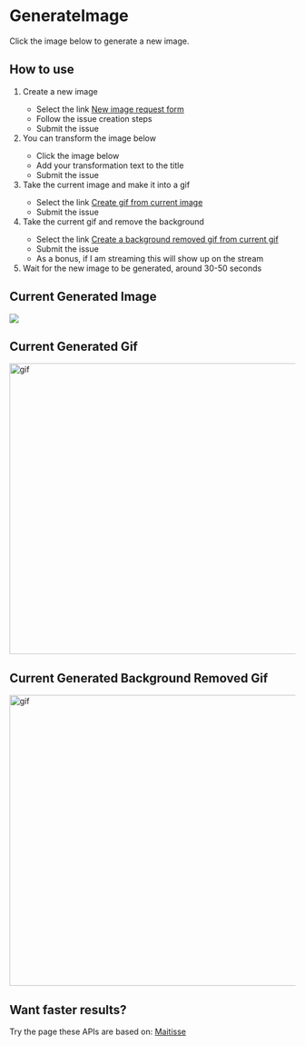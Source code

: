 # GenerateImage
Click the image below to generate a new image.

## How to use

<ol>
  <li>Create a new image</li>
    <ul>
      <li>Select the link <a href='https://github.com/MatissesProjects/GenerateImage/issues/new?title=CreateImage%20Dont%20modify%20the%20title%20just%20use%20the%20form&template=NewImage.yml'>New image request form</a></li>
      <li>Follow the issue creation steps</li>
      <li>Submit the issue</li>
    </ul>
  <li>You can transform the image below</li>
    <ul>
      <li>Click the image below</li>
      <li>Add your transformation text to the title</li>
      <li>Submit the issue</li>
    </ul>
  <li>Take the current image and make it into a gif</li>
    <ul>
      <li>Select the link <a href='https://github.com/MatissesProjects/GenerateImage/issues/new?title=ImageToGif%20Dont%20modify%20the%20title&body=No%20need%20to%20modify%20the%20body%20or%20the%20title'>Create gif from current image</a></li>
      <li>Submit the issue</li>
    </ul>
  <li>Take the current gif and remove the background</li>
    <ul>
      <li>Select the link <a href='https://github.com/MatissesProjects/GenerateImage/issues/new?title=GifBackgroundRemoval%20Dont%20modify%20the%20title&body=No%20need%20to%20modify%20the%20body%20or%20the%20title'>Create a background removed gif from current gif</a></li>
      <li>Submit the issue</li>
      <li>As a bonus, if I am streaming this will show up on the stream</li>
    </ul>
  <li>Wait for the new image to be generated, around 30-50 seconds</li>
</ol>

## Current Generated Image
[<img src='https://fileserver.matissetec.dev/output/createImage/630649313860780043/6573565038/6573565038/png'>](https://github.com/MatissesProjects/GenerateImage/issues/new?title=Transform:%20&body=No%20need%20to%20modify%20the%20body,%20just%20add%20your%20transformation%20to%20the%20photo%20in%20the%20title)

## Current Generated Gif
<img src='https://fileserver.matissetec.dev/output/backgroundExtenderGif/630649313860780043/7486347852/apiOut/gif' width='512' height='512' alt='gif'>

## Current Generated Background Removed Gif
<img src='https://fileserver.matissetec.dev/output/videoBackgroundRemoval/630649313860780043/8609900383/apiOut/gif' width='512' height='512' alt='gif'>

## Want faster results?
Try the page these APIs are based on: [Maitisse](https://deepnarration.matissetec.dev/)